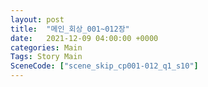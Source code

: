 ```yaml
---
layout: post
title:  "메인_회상_001~012장"
date:   2021-12-09 04:00:00 +0000
categories: Main
Tags: Story Main
SceneCode: ["scene_skip_cp001-012_q1_s10"]
---
```

